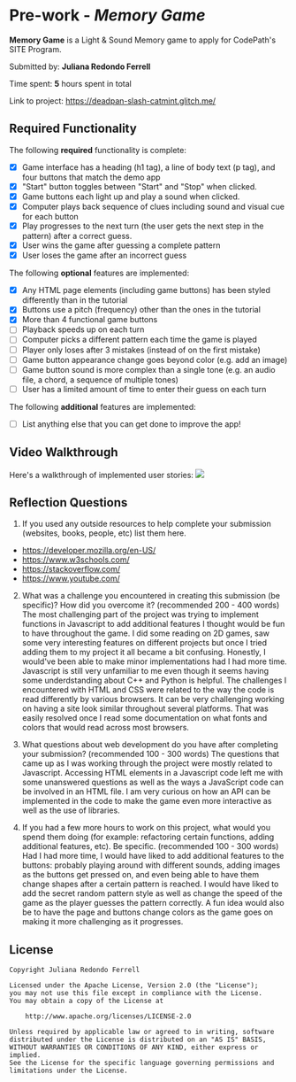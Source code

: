 # Pre-work - *Memory Game*

**Memory Game** is a Light & Sound Memory game to apply for CodePath's SITE Program. 

Submitted by: **Juliana Redondo Ferrell**

Time spent: **5** hours spent in total

Link to project: https://deadpan-slash-catmint.glitch.me/

## Required Functionality

The following **required** functionality is complete:

* [x] Game interface has a heading (h1 tag), a line of body text (p tag), and four buttons that match the demo app
* [x] "Start" button toggles between "Start" and "Stop" when clicked. 
* [x] Game buttons each light up and play a sound when clicked. 
* [x] Computer plays back sequence of clues including sound and visual cue for each button
* [x] Play progresses to the next turn (the user gets the next step in the pattern) after a correct guess. 
* [x] User wins the game after guessing a complete pattern
* [x] User loses the game after an incorrect guess

The following **optional** features are implemented:

* [x] Any HTML page elements (including game buttons) has been styled differently than in the tutorial
* [x] Buttons use a pitch (frequency) other than the ones in the tutorial
* [x] More than 4 functional game buttons
* [ ] Playback speeds up on each turn
* [ ] Computer picks a different pattern each time the game is played
* [ ] Player only loses after 3 mistakes (instead of on the first mistake)
* [ ] Game button appearance change goes beyond color (e.g. add an image)
* [ ] Game button sound is more complex than a single tone (e.g. an audio file, a chord, a sequence of multiple tones)
* [ ] User has a limited amount of time to enter their guess on each turn

The following **additional** features are implemented:

- [ ] List anything else that you can get done to improve the app!

## Video Walkthrough

Here's a walkthrough of implemented user stories:
![](http://g.recordit.co/Jf5TYI8JaN.gif)


## Reflection Questions
1. If you used any outside resources to help complete your submission (websites, books, people, etc) list them here. 
- https://developer.mozilla.org/en-US/
- https://www.w3schools.com/
- https://stackoverflow.com/
- https://www.youtube.com/

2. What was a challenge you encountered in creating this submission (be specific)? How did you overcome it? (recommended 200 - 400 words) 
The most challenging part of the project was trying to implement functions in Javascript to add additional features I thought would be fun to have throughout the game. I did some reading on 2D games, saw some very interesting features on different projects but once I tried adding them to my project it all became a bit confusing. Honestly, I would've been able to make minor implementations had I had more time. Javascript is still very unfamiliar to me even though it seems having some underdstanding about C++ and Python is helpful. 
The challenges I encountered with HTML and CSS were related to the way the code is read differently by various browsers. It can be very challenging working on having a site look similar throughout several platforms. That was easily resolved once I read some documentation on what fonts and colors that would read across most browsers.


3. What questions about web development do you have after completing your submission? (recommended 100 - 300 words) 
The questions that came up as I was working through the project were mostly related to Javascript. Accessing HTML elements in a Javascript code left me with some unanswered questions as well as the ways a JavaScript code can be involved in an HTML file. I am very curious on how an API can be implemented in the code to make the game even more interactive as well as the use of libraries. 




4. If you had a few more hours to work on this project, what would you spend them doing (for example: refactoring certain functions, adding additional features, etc). Be specific. (recommended 100 - 300 words) 
Had I had more time, I would have liked to add additional features to the buttons: probably playing around with different sounds, adding images as the buttons get pressed on, and even being able to have them change shapes after a certain pattern is reached. I would have liked to add the secret random pattern style as well as change the speed of the game as the player guesses the pattern correctly. A fun idea would also be to have the page and buttons change colors as the game goes on making it more challenging as it progresses.



## License

    Copyright Juliana Redondo Ferrell

    Licensed under the Apache License, Version 2.0 (the "License");
    you may not use this file except in compliance with the License.
    You may obtain a copy of the License at

        http://www.apache.org/licenses/LICENSE-2.0

    Unless required by applicable law or agreed to in writing, software
    distributed under the License is distributed on an "AS IS" BASIS,
    WITHOUT WARRANTIES OR CONDITIONS OF ANY KIND, either express or implied.
    See the License for the specific language governing permissions and
    limitations under the License.
